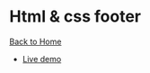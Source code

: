 # Html & css footer

[Back to Home](https://github.com/seanedw1/Portfolio)

* [Live demo](https://seanedw1.github.io/Portfolio/FrontEnd/Component2/component.html)
